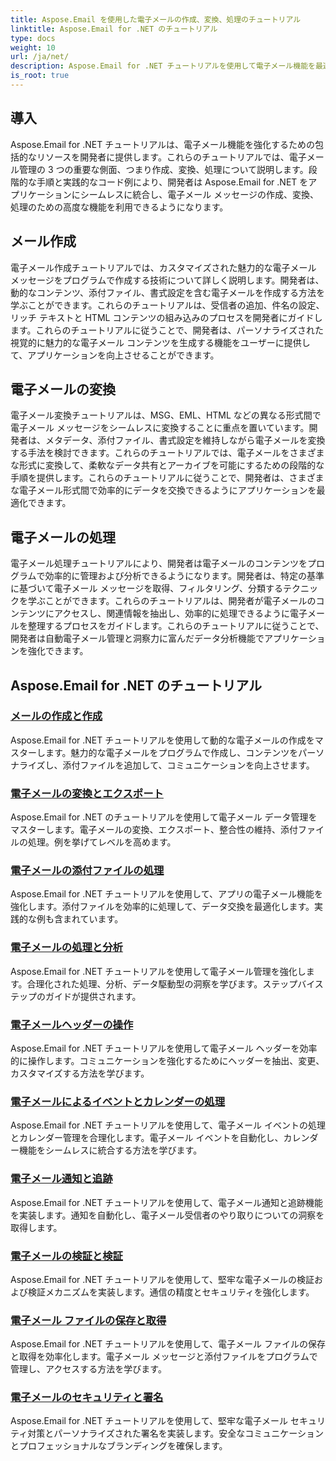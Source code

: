```yaml
---
title: Aspose.Email を使用した電子メールの作成、変換、処理のチュートリアル
linktitle: Aspose.Email for .NET のチュートリアル
type: docs
weight: 10
url: /ja/net/
description: Aspose.Email for .NET チュートリアルを使用して電子メール機能を最適化します。高度な電子メール管理のための構成、変換、処理について学びます。
is_root: true
---
```


## 導入

Aspose.Email for .NET チュートリアルは、電子メール機能を強化するための包括的なリソースを開発者に提供します。これらのチュートリアルでは、電子メール管理の 3 つの重要な側面、つまり作成、変換、処理について説明します。段階的な手順と実践的なコード例により、開発者は Aspose.Email for .NET をアプリケーションにシームレスに統合し、電子メール メッセージの作成、変換、処理のための高度な機能を利用できるようになります。

## メール作成

電子メール作成チュートリアルでは、カスタマイズされた魅力的な電子メール メッセージをプログラムで作成する技術について詳しく説明します。開発者は、動的なコンテンツ、添付ファイル、書式設定を含む電子メールを作成する方法を学ぶことができます。これらのチュートリアルは、受信者の追加、件名の設定、リッチ テキストと HTML コンテンツの組み込みのプロセスを開発者にガイドします。これらのチュートリアルに従うことで、開発者は、パーソナライズされた視覚的に魅力的な電子メール コンテンツを生成する機能をユーザーに提供して、アプリケーションを向上させることができます。

## 電子メールの変換

電子メール変換チュートリアルは、MSG、EML、HTML などの異なる形式間で電子メール メッセージをシームレスに変換することに重点を置いています。開発者は、メタデータ、添付ファイル、書式設定を維持しながら電子メールを変換する手法を検討できます。これらのチュートリアルでは、電子メールをさまざまな形式に変換して、柔軟なデータ共有とアーカイブを可能にするための段階的な手順を提供します。これらのチュートリアルに従うことで、開発者は、さまざまな電子メール形式間で効率的にデータを交換できるようにアプリケーションを最適化できます。

## 電子メールの処理

電子メール処理チュートリアルにより、開発者は電子メールのコンテンツをプログラムで効率的に管理および分析できるようになります。開発者は、特定の基準に基づいて電子メール メッセージを取得、フィルタリング、分類するテクニックを学ぶことができます。これらのチュートリアルは、開発者が電子メールのコンテンツにアクセスし、関連情報を抽出し、効率的に処理できるように電子メールを整理するプロセスをガイドします。これらのチュートリアルに従うことで、開発者は自動電子メール管理と洞察力に富んだデータ分析機能でアプリケーションを強化できます。

## Aspose.Email for .NET のチュートリアル
### [メールの作成と作成](./email-composition-and-creation/)
Aspose.Email for .NET チュートリアルを使用して動的な電子メールの作成をマスターします。魅力的な電子メールをプログラムで作成し、コンテンツをパーソナライズし、添付ファイルを追加して、コミュニケーションを向上させます。
### [電子メールの変換とエクスポート](./email-conversion-and-export/)
Aspose.Email for .NET のチュートリアルを使用して電子メール データ管理をマスターします。電子メールの変換、エクスポート、整合性の維持、添付ファイルの処理。例を挙げてレベルを高めます。
### [電子メールの添付ファイルの処理](./email-attachment-handling/)
Aspose.Email for .NET チュートリアルを使用して、アプリの電子メール機能を強化します。添付ファイルを効率的に処理して、データ交換を最適化します。実践的な例も含まれています。
### [電子メールの処理と分析](./email-processing-and-analysis/)
Aspose.Email for .NET チュートリアルを使用して電子メール管理を強化します。合理化された処理、分析、データ駆動型の洞察を学びます。ステップバイステップのガイドが提供されます。
### [電子メールヘッダーの操作](./email-header-manipulation/)
Aspose.Email for .NET チュートリアルを使用して電子メール ヘッダーを効率的に操作します。コミュニケーションを強化するためにヘッダーを抽出、変更、カスタマイズする方法を学びます。
### [電子メールによるイベントとカレンダーの処理](./email-event-and-calendar-handling/)
Aspose.Email for .NET チュートリアルを使用して、電子メール イベントの処理とカレンダー管理を合理化します。電子メール イベントを自動化し、カレンダー機能をシームレスに統合する方法を学びます。
### [電子メール通知と追跡](./email-notification-and-tracking/)
Aspose.Email for .NET チュートリアルを使用して、電子メール通知と追跡機能を実装します。通知を自動化し、電子メール受信者のやり取りについての洞察を取得します。
### [電子メールの検証と検証](./email-validation-and-verification/)
Aspose.Email for .NET チュートリアルを使用して、堅牢な電子メールの検証および検証メカニズムを実装します。通信の精度とセキュリティを強化します。
### [電子メール ファイルの保存と取得](./email-file-storage-and-retrieval/)
Aspose.Email for .NET チュートリアルを使用して、電子メール ファイルの保存と取得を効率化します。電子メール メッセージと添付ファイルをプログラムで管理し、アクセスする方法を学びます。
### [電子メールのセキュリティと署名](./email-security-and-signatures/)
Aspose.Email for .NET チュートリアルを使用して、堅牢な電子メール セキュリティ対策とパーソナライズされた署名を実装します。安全なコミュニケーションとプロフェッショナルなブランディングを確保します。